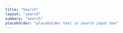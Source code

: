 ```yaml
---
title: "Search" 
layout: "search" 
summary: "search"
placeholder: "placeholder text in search input box"
---
```

